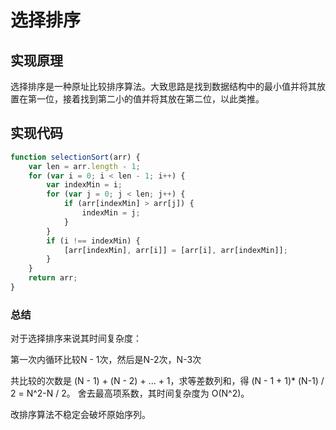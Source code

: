 # 选择排序
## 实现原理

  选择排序是一种原址比较排序算法。大致思路是找到数据结构中的最小值并将其放置在第一位，接着找到第二小的值并将其放在第二位，以此类推。

## 实现代码
```js
function selectionSort(arr) {
    var len = arr.length - 1;
    for (var i = 0; i < len - 1; i++) {
        var indexMin = i;
        for (var j = 0; j < len; j++) {
            if (arr[indexMin] > arr[j]) {
                indexMin = j;
            }
        }
        if (i !== indexMin) {
            [arr[indexMin], arr[i]] = [arr[i], arr[indexMin]];
        }
    }
    return arr;
}
```

### 总结
对于选择排序来说其时间复杂度：

第一次内循环比较N - 1次，然后是N-2次，N-3次

共比较的次数是 (N - 1) + (N - 2) + ... + 1，求等差数列和，得 (N - 1 + 1)* (N-1) / 2 = N^2-N / 2。
舍去最高项系数，其时间复杂度为 O(N^2)。

改排序算法不稳定会破坏原始序列。